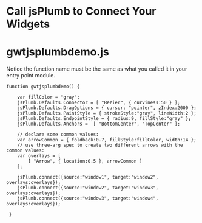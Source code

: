 # Call jsPlumb to Connect Your Widgets #

# gwtjsplumbdemo.js #
Notice the function name must be the same as what you called it in your entry point module.

```
function gwtjsplumbdemo() {
	
    var fillColor = "gray"; 
    jsPlumb.Defaults.Connector = [ "Bezier", { curviness:50 } ];
    jsPlumb.Defaults.DragOptions = { cursor: "pointer", zIndex:2000 };
    jsPlumb.Defaults.PaintStyle = { strokeStyle:"gray", lineWidth:2 };
    jsPlumb.Defaults.EndpointStyle = { radius:9, fillStyle:"gray" };
    jsPlumb.Defaults.Anchors =  [ "BottomCenter", "TopCenter" ];

    // declare some common values:
    var arrowCommon = { foldback:0.7, fillStyle:fillColor, width:14 };
    // use three-arg spec to create two different arrows with the common values:
    var overlays = [
        [ "Arrow", { location:0.5 }, arrowCommon ]
    ];
                
    jsPlumb.connect({source:"window1", target:"window2", overlays:overlays});
    jsPlumb.connect({source:"window2", target:"window3", overlays:overlays});
    jsPlumb.connect({source:"window3", target:"window4", overlays:overlays});
    
 }
```